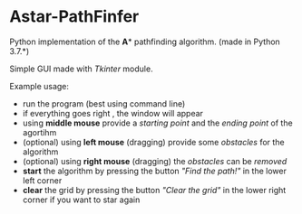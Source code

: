 # Astar-PathFinfer

Python implementation of the **A*** pathfinding algorithm. (made in Python 3.7.*)

Simple GUI made with _Tkinter_ module.

Example usage:
- run the program (best using command line)
- if everything goes right , the window will appear
- using **middle mouse** provide a *starting point* and the *ending point* of the agortihm
- (optional) using **left mouse** (dragging) provide some *obstacles* for the algorithm
- (optional) using **right mouse** (dragging) the *obstacles* can be *removed*
- **start** the algorithm by pressing the button *"Find the path!"* in the lower left corner
- **clear** the grid by pressing the button *"Clear the grid"* in the lower right corner if you want to star again

